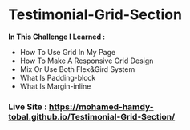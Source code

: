 # Testimonial-Grid-Section

**In This Challenge I Learned :** 
  - How To Use Grid In My Page 
  - How To Make A Responsive Grid Design
  - Mix Or Use Both Flex&Gird System
  - What Is Padding-block
  - What Is Margin-inline
  
 ### Live Site : https://mohamed-hamdy-tobal.github.io/Testimonial-Grid-Section/
 

